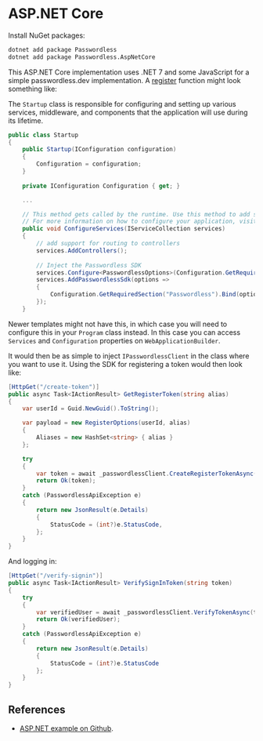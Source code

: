 # ASP.NET Core

Install NuGet packages:

```bash
dotnet add package Passwordless
dotnet add package Passwordless.AspNetCore
```

This ASP.NET Core implementation uses .NET 7 and some JavaScript for a simple passwordless.dev implementation. A [register](api/#register-token) function might look something like:

The `Startup` class is responsible for configuring and setting up various services, middleware, and components that the application will use during its lifetime.

```csharp
public class Startup
{
    public Startup(IConfiguration configuration)
    {
        Configuration = configuration;
    }
    
    private IConfiguration Configuration { get; }

    ...

    // This method gets called by the runtime. Use this method to add services to the container.
    // For more information on how to configure your application, visit https://go.microsoft.com/fwlink/?LinkID=398940
    public void ConfigureServices(IServiceCollection services)
    {
        // add support for routing to controllers
        services.AddControllers();
        
        // Inject the Passwordless SDK
        services.Configure<PasswordlessOptions>(Configuration.GetRequiredSection("Passwordless"));
        services.AddPasswordlessSdk(options =>
        {
            Configuration.GetRequiredSection("Passwordless").Bind(options);
        });
    }
```

 Newer templates might not have this, in which case you will need to configure this in your `Program` class instead. In this case you can  access `Services` and `Configuration` properties on `WebApplicationBuilder`.

It would then be as simple to inject `IPasswordlessClient` in the class where you want to use it. Using the SDK for registering a token would then look like:

```csharp
[HttpGet("/create-token")]
public async Task<IActionResult> GetRegisterToken(string alias)
{
    var userId = Guid.NewGuid().ToString();

    var payload = new RegisterOptions(userId, alias)
    {
        Aliases = new HashSet<string> { alias }
    };

    try
    {
        var token = await _passwordlessClient.CreateRegisterTokenAsync(payload);
        return Ok(token);
    }
    catch (PasswordlessApiException e)
    {
        return new JsonResult(e.Details)
        {
            StatusCode = (int?)e.StatusCode,
        };
    }
}
```

And logging in:

```csharp
[HttpGet("/verify-signin")]
public async Task<IActionResult> VerifySignInToken(string token)
{
    try
    {
        var verifiedUser = await _passwordlessClient.VerifyTokenAsync(token);
        return Ok(verifiedUser);
    }
    catch (PasswordlessApiException e)
    {
        return new JsonResult(e.Details)
        {
            StatusCode = (int?)e.StatusCode
        };
    }
}
```

## References
* [ASP.NET example on Github](https://github.com/passwordless/passwordless-dotnet-example).